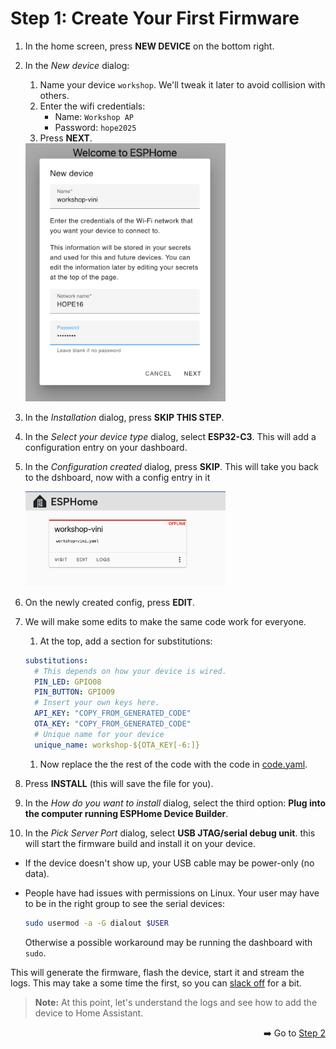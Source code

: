 # Step 1: Create Your First Firmware

1. In the home screen, press **NEW DEVICE** on the bottom right.
1. In the *New device* dialog:

    1. Name your device `workshop`. We'll tweak it later to avoid collision with others.
    1. Enter the wifi credentials:
        - Name: `Workshop AP`
        - Password: `hope2025`
    1. Press **NEXT**.

    <img width="320" alt="image" src="new-device.png" />

1. In the *Installation* dialog, press **SKIP THIS STEP**.

1. In the *Select your device type* dialog, select **ESP32-C3**. This will add a configuration entry on your dashboard.

1. In the *Configuration created* dialog, press **SKIP**. This will take you back to the dshboard, now with a config entry in it

    <img width="320" alt="image" src="added-config.png" />


1. On the newly created config, press **EDIT**.

1. We will make some edits to make the same code work for everyone.
    1. At the top, add a section for substitutions:
    ```yaml
    substitutions:
      # This depends on how your device is wired.
      PIN_LED: GPIO08
      PIN_BUTTON: GPIO09
      # Insert your own keys here.
      API_KEY: "COPY_FROM_GENERATED_CODE"
      OTA_KEY: "COPY_FROM_GENERATED_CODE"
      # Unique name for your device
      unique_name: workshop-${OTA_KEY[-6:]}
    ```
    1. Now replace the the rest of the code with the code in [code.yaml](code.yaml).

1. Press **INSTALL** (this will save the file for you).

1. In the *How do you want to install* dialog, select the third option: **Plug into the computer running ESPHome Device Builder**.

1. In the *Pick Server Port* dialog, select **USB JTAG/serial debug unit**. this will start the firmware build and install it on your device.
  - If the device doesn't show up, your USB cable may be power-only (no data).
  - People have had issues with permissions on Linux. Your user may have
    to be in the right group to see the serial devices:

    ```sh
    sudo usermod -a -G dialout $USER
    ```
    Otherwise a possible workaround
    may be running the dashboard with `sudo`.

This will generate the firmware, flash the device, start it and stream the logs. This may take a some time the first, so you can [slack off](https://xkcd.com/303/) for a bit.

> **Note:** At this point, let's understand the logs and see how to add the device to Home Assistant.

<div align=right><p>

➡️ Go to [Step 2](../step-2/INSTRUCTIONS.md)

</p></div>